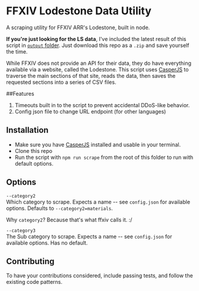 # FFXIV Lodestone Data Utility
A scraping utility for FFXIV ARR's Lodestone, built in node. 

**If you're just looking for the LS data**, I've included the latest result of this script in [`output` folder](). Just download this repo as a `.zip` and save yourself the time. <!-- Want to thank me? Buy the ad-free version of my app, FFXIV's [Disciple of Gil]()! -->

While FFXIV does not provide an API for their data, they do have everything available via a website, called the Lodestone. This script uses [CasperJS]() to traverse the main sections of that site, reads the data, then saves the requested sections into a series of CSV files.

##Features
1. Timeouts built in to the script to prevent accidental DDoS-like behavior.
2. Config json file to change URL endpoint (for other languages)

## Installation
- Make sure you have [CasperJS]() installed and usable in your terminal.
- Clone this repo
- Run the script with `npm run scrape` from the root of this folder to run with default options.

## Options

`--category2`  
Which category to scrape. Expects a name -- see `config.json` for available options. 
Defaults to `--category2=materials`.

Why `category2`? Because that's what ffxiv calls it. :/

`--category3`  
The Sub category to scrape. Expects a name -- see `config.json` for available options. Has no default.

## Contributing

To have your contributions considered, include passing tests, and follow the existing code patterns.

